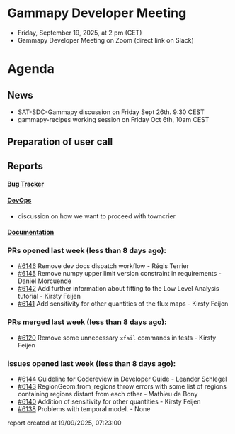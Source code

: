 # Gammapy Developer Meeting 
 * Friday, September 19, 2025, at 2 pm (CET) 
 * Gammapy Developer Meeting on Zoom (direct link on Slack) 
# Agenda

## News
- SAT-SDC-Gammapy discussion on Friday Sept 26th. 9:30 CEST
- gammapy-recipes working session on Friday Oct 6th, 10am CEST

## Preparation of user call

## Reports

#### [Bug Tracker](https://github.com/orgs/gammapy/projects/36/views/1)

#### [DevOps](https://github.com/orgs/gammapy/projects/31)
- discussion on how we want to proceed with towncrier

#### [Documentation](https://github.com/orgs/gammapy/projects/27/views/2)

### PRs opened last week (less than 8 days ago): 
* [#6146](https://github.com/gammapy/gammapy/pull/6146) Remove dev docs dispatch workflow - Régis Terrier
* [#6145](https://github.com/gammapy/gammapy/pull/6145) Remove numpy upper limit version constraint in requirements - Daniel Morcuende
* [#6142](https://github.com/gammapy/gammapy/pull/6142) Add further information about fitting to the Low Level Analysis tutorial - Kirsty Feijen
* [#6141](https://github.com/gammapy/gammapy/pull/6141) Add sensitivity for other quantities of the flux maps - Kirsty Feijen

### PRs merged last week (less than 8 days ago): 
* [#6120](https://github.com/gammapy/gammapy/pull/6120) Remove some unnecessary `xfail` commands in tests - Kirsty Feijen

### issues opened last week (less than 8 days ago): 
* [#6144](https://github.com/gammapy/gammapy/issues/6144) Guideline for Codereview in Developer Guide - Leander Schlegel
* [#6143](https://github.com/gammapy/gammapy/issues/6143) RegionGeom.from_regions throw errors with some list of regions containing regions distant from each other - Mathieu de Bony
* [#6140](https://github.com/gammapy/gammapy/issues/6140) Addition of sensitivity for other quantities - Kirsty Feijen
* [#6138](https://github.com/gammapy/gammapy/issues/6138) Problems with temporal model. - None

 report created at 19/09/2025, 07:23:00
